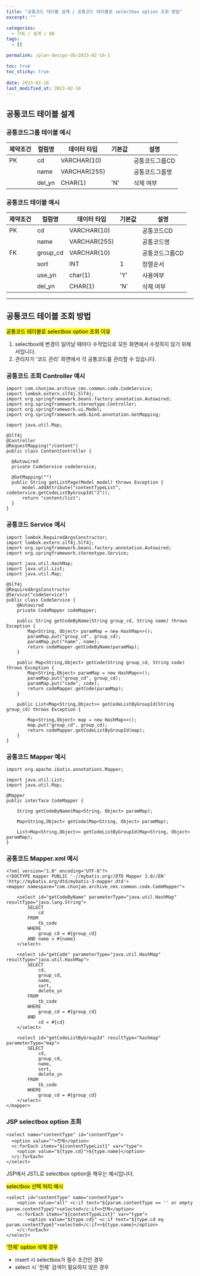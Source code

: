 ```yaml
---
title: "공통코드 테이블 설계 / 공통코드 테이블로 selectbox option 조회 방법"
excerpt: ""

categories:
  - 기획 / 설계 / DB
tags:
  - []

permalink: /plan-design-db/2023-02-16-1

toc: true
toc_sticky: true
 
date: 2023-02-16
last_modified_at: 2023-02-16
---
```


## 공통코드 테이블 설계

### 공통코드그룹 테이블 예시
<table>
  <thead>
    <tr>
      <th>제약조건</th>
      <th>컬럼명</th>
      <th>데이터 타입</th>
      <th>기본값</th>
      <th>설명</th>
    </tr>
  </thead>
  <tbody>
    <tr>
      <td>PK</td>
      <td>cd</td>
      <td>VARCHAR(10)</td>
      <td></td>
      <td>공통코드그룹CD</td>
    </tr>
    <tr>
      <td></td>
      <td>name</td>
      <td>VARCHAR(255)</td>
      <td></td>
      <td>공통코드그룹명</td>
    </tr>
    <tr>
      <td></td>
      <td>del_yn</td>
      <td>CHAR(1)</td>
      <td>'N'</td>
      <td>삭제 여부</td>
    </tr>
  </tbody>
</table>

### 공통코드 테이블 예시
<table>
  <thead>
    <tr>
      <th>제약조건</th>
      <th>컬럼명</th>
      <th>데이터 타입</th>
      <th>기본값</th>
      <th>설명</th>
    </tr>
  </thead>
  <tbody>
    <tr>
      <td>PK</td>
      <td>cd</td>
      <td>VARCHAR(10)</td>
      <td></td>
      <td>공통코드CD</td>
    </tr>
    <tr>
      <td></td>
      <td>name</td>
      <td>VARCHAR(255)</td>
      <td></td>
      <td>공통코드명</td>
    </tr>
    <tr>
      <td>FK</td>
      <td>group_cd</td>
      <td>VARCHAR(10)</td>
      <td></td>
      <td>공통코드그룹CD</td>
    </tr>
    <tr>
      <td></td>
      <td>sort</td>
      <td>INT</td>
      <td>1</td>
      <td>정렬순서</td>
    </tr>
    <tr>
      <td></td>
      <td>use_yn</td>
      <td>char(1)</td>
      <td>'Y'</td>
      <td>사용여부</td>
    </tr>
    <tr>
      <td></td>
      <td>del_yn</td>
      <td>CHAR(1)</td>
      <td>'N'</td>
      <td>삭제 여부</td>
    </tr>
  </tbody>
</table>

---

## 공통코드 테이블 조회 방법

<mark>공통코드 테이블로 selectbox option 조회 이유</mark>  
1. selectbox에 변경이 일어날 때마다 수작업으로 모든 화면에서 수정하지 않기 위해서입니다.
2. 관리자가 '코드 관리' 화면에서 각 공통코드를 관리할 수 있습니다.

### 공통코드 조회 Controller 예시
```
import com.chunjae.archive_cms.common.code.CodeService;
import lombok.extern.slf4j.Slf4j;
import org.springframework.beans.factory.annotation.Autowired;
import org.springframework.stereotype.Controller;
import org.springframework.ui.Model;
import org.springframework.web.bind.annotation.GetMapping;

import java.util.Map;

@Slf4j
@Controller
@RequestMapping("/content")
public class ContentController {

  @Autowired
  private CodeService codeService;

  @GetMapping("")
  public String getListPage(Model model) throws Exception {
      model.addAttribute("contentTypeList", codeService.getCodeListByGroupId("2"));
      return "content/list";
  }
}
```

### 공통코드 Service 예시
```
import lombok.RequiredArgsConstructor;
import lombok.extern.slf4j.Slf4j;
import org.springframework.beans.factory.annotation.Autowired;
import org.springframework.stereotype.Service;

import java.util.HashMap;
import java.util.List;
import java.util.Map;

@Slf4j
@RequiredArgsConstructor
@Service("codeService")
public class CodeService {
    @Autowired
    private CodeMapper codeMapper;

    public String getCodeByName(String group_cd, String name) throws Exception {
        Map<String, Object> paramMap = new HashMap<>();
        paramMap.put("group_cd", group_cd);
        paramMap.put("name", name);
        return codeMapper.getCodeByName(paramMap);
    }

    public Map<String,Object> getCode(String group_cd, String code) throws Exception {
        Map<String,Object> paramMap = new HashMap<>();
        paramMap.put("group_cd", group_cd);
        paramMap.put("code", code);
        return codeMapper.getCode(paramMap);
    }

    public List<Map<String,Object>> getCodeListByGroupId(String group_cd) throws Exception {

        Map<String,Object> map = new HashMap<>();
        map.put("group_cd", group_cd);
        return codeMapper.getCodeListByGroupId(map);
    }
}
```

### 공통코드 Mapper 예시
```
import org.apache.ibatis.annotations.Mapper;

import java.util.List;
import java.util.Map;

@Mapper
public interface CodeMapper {

    String getCodeByName(Map<String, Object> paramMap);

    Map<String,Object> getCode(Map<String, Object> paramMap);

    List<Map<String,Object>> getCodeListByGroupId(Map<String, Object> paramMap);
}
```

### 공통코드 Mapper.xml 예시
```
<?xml version="1.0" encoding="UTF-8"?>
<!DOCTYPE mapper PUBLIC '-//mybatis.org//DTD Mapper 3.0//EN' 'http://mybatis.org/dtd/mybatis-3-mapper.dtd'>
<mapper namespace="com.chunjae.archive_cms.common.code.CodeMapper">

    <select id="getCodeByName" parameterType="java.util.HashMap" resultType="java.lang.String">
        SELECT
            cd
        FROM
            tb_code
        WHERE
            group_cd = #{group_cd}
        AND name = #{name}
    </select>

    <select id="getCode" parameterType="java.util.HashMap" resultType="java.util.HashMap">
        SELECT
            cd,
            group_cd,
            name,
            sort,
            delete_yn
        FROM
            tb_code
        WHERE
            group_cd = #{group_cd}
        AND
            cd = #{cd}
    </select>

    <select id="getCodeListByGroupId" resultType="hashmap" parameterType="map">
        SELECT
            cd,
            group_cd,
            name,
            sort,
            delete_yn
        FROM
            tb_code
        WHERE
            group_cd = #{group_cd}
    </select>
</mapper>
```

### JSP selectbox option 조회
```
<select name="contentType" id="contentType">
  <option value="">전체</option>
  <c:forEach items="${contentTypeList}" var="type">
    <option value="${type.cd}">${type.name}</option>
  </c:forEach>
</select>
```
JSP에서 JSTL로 selectbox option을 채우는 예시입니다.

<mark>selectbox 선택 처리 예시</mark>
```
<select id="contentType" name="contentType">
	<option value="all" <c:if test="${param.contentType == '' or empty param.contentType}">selected</c:if>>전체</option>
	<c:forEach items="${contentTypeList}" var="type">
		<option value="${type.cd}" <c:if test="${type.cd eq param.contentType}">selected</c:if>>${type.name}</option>
	</c:forEach>
</select>
```

<mark>'전체' option 삭제 경우</mark>
- insert 시 selectbox가 필수 조건인 경우
- select 시 '전체' 검색이 필요하지 않은 경우

